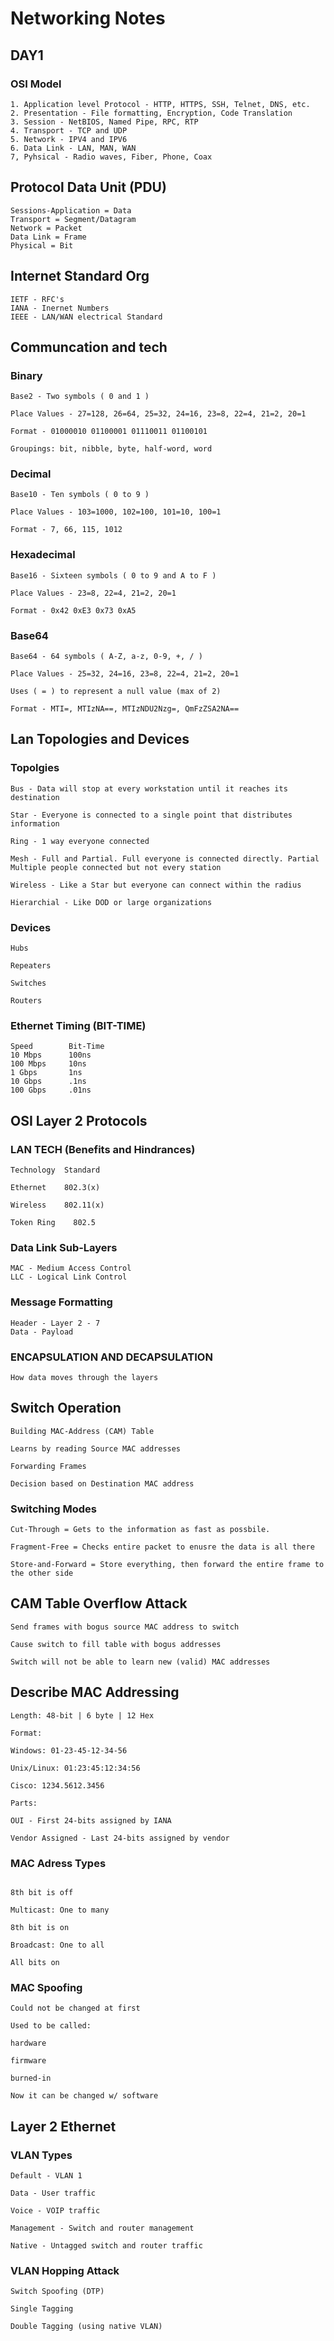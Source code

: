 # Networking Notes


## DAY1 
### OSI Model
```
1. Application level Protocol - HTTP, HTTPS, SSH, Telnet, DNS, etc.
2. Presentation - File formatting, Encryption, Code Translation
3. Session - NetBIOS, Named Pipe, RPC, RTP
4. Transport - TCP and UDP
5. Network - IPV4 and IPV6
6. Data Link - LAN, MAN, WAN
7, Pyhsical - Radio waves, Fiber, Phone, Coax
```

## Protocol Data Unit (PDU)
```
Sessions-Application = Data
Transport = Segment/Datagram
Network = Packet
Data Link = Frame
Physical = Bit
```

## Internet Standard Org
```
IETF - RFC's
IANA - Inernet Numbers
IEEE - LAN/WAN electrical Standard
```

## Communcation and tech
### Binary
```
Base2 - Two symbols ( 0 and 1 )

Place Values - 27=128, 26=64, 25=32, 24=16, 23=8, 22=4, 21=2, 20=1

Format - 01000010 01100001 01110011 01100101

Groupings: bit, nibble, byte, half-word, word
```
### Decimal 
```
Base10 - Ten symbols ( 0 to 9 )

Place Values - 103=1000, 102=100, 101=10, 100=1

Format - 7, 66, 115, 1012
```
### Hexadecimal 
```
Base16 - Sixteen symbols ( 0 to 9 and A to F )

Place Values - 23=8, 22=4, 21=2, 20=1

Format - 0x42 0xE3 0x73 0xA5
```
### Base64
```
Base64 - 64 symbols ( A-Z, a-z, 0-9, +, / )

Place Values - 25=32, 24=16, 23=8, 22=4, 21=2, 20=1

Uses ( = ) to represent a null value (max of 2)

Format - MTI=, MTIzNA==, MTIzNDU2Nzg=, QmFzZSA2NA==
```

## Lan Topologies and Devices
### Topolgies
```
Bus - Data will stop at every workstation until it reaches its destination

Star - Everyone is connected to a single point that distributes information

Ring - 1 way everyone connected 

Mesh - Full and Partial. Full everyone is connected directly. Partial Multiple people connected but not every station

Wireless - Like a Star but everyone can connect within the radius 

Hierarchial - Like DOD or large organizations
```

### Devices
```
Hubs

Repeaters

Switches

Routers
```

### Ethernet Timing (BIT-TIME)
```
Speed        Bit-Time
10 Mbps      100ns
100 Mbps     10ns
1 Gbps       1ns
10 Gbps      .1ns
100 Gbps     .01ns
```

## OSI Layer 2 Protocols
### LAN TECH (Benefits and Hindrances)
```
Technology	Standard

Ethernet    802.3(x)

Wireless    802.11(x)

Token Ring    802.5
```
### Data Link Sub-Layers
```
MAC - Medium Access Control
LLC - Logical Link Control
```

### Message Formatting
```
Header - Layer 2 - 7
Data - Payload
```
### ENCAPSULATION AND DECAPSULATION
```
How data moves through the layers
```

## Switch Operation
```
Building MAC-Address (CAM) Table

Learns by reading Source MAC addresses

Forwarding Frames

Decision based on Destination MAC address

```
### Switching Modes
```
Cut-Through = Gets to the information as fast as possbile. 

Fragment-Free = Checks entire packet to enusre the data is all there

Store-and-Forward = Store everything, then forward the entire frame to the other side
```
## CAM Table Overflow Attack 
```
Send frames with bogus source MAC address to switch

Cause switch to fill table with bogus addresses

Switch will not be able to learn new (valid) MAC addresses
```
## Describe MAC Addressing 
```
Length: 48-bit | 6 byte | 12 Hex

Format:

Windows: 01-23-45-12-34-56

Unix/Linux: 01:23:45:12:34:56

Cisco: 1234.5612.3456

Parts:

OUI - First 24-bits assigned by IANA

Vendor Assigned - Last 24-bits assigned by vendor
```
### MAC Adress Types
```Unicast: One to one

8th bit is off

Multicast: One to many

8th bit is on

Broadcast: One to all

All bits on

```
### MAC Spoofing 
```
Could not be changed at first

Used to be called:

hardware

firmware

burned-in

Now it can be changed w/ software
```
## Layer 2 Ethernet
### VLAN Types 
```
Default - VLAN 1

Data - User traffic

Voice - VOIP traffic

Management - Switch and router management

Native - Untagged switch and router traffic
```

### VLAN Hopping Attack 
```
Switch Spoofing (DTP)

Single Tagging

Double Tagging (using native VLAN)
```
